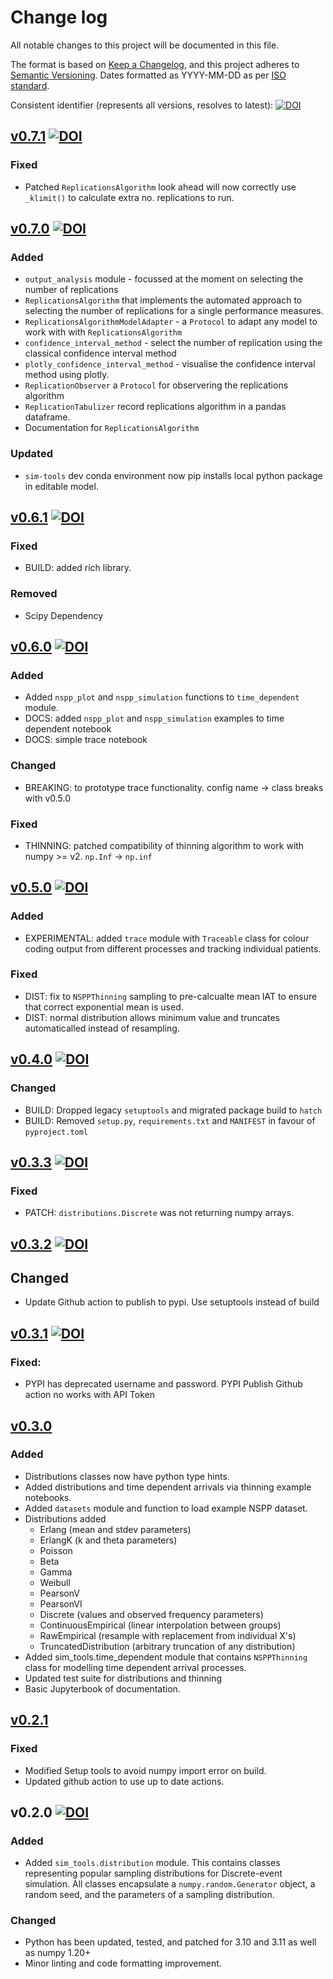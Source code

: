 # Change log

All notable changes to this project will be documented in this file.

The format is based on [Keep a Changelog](https://keepachangelog.com/en/1.1.0/),
and this project adheres to [Semantic Versioning](https://semver.org/spec/v2.0.0.html). Dates formatted as YYYY-MM-DD as per [ISO standard](https://www.iso.org/iso-8601-date-and-time-format.html).

Consistent identifier (represents all versions, resolves to latest): [![DOI](https://zenodo.org/badge/DOI/10.5281/zenodo.4553641.svg)](https://doi.org/10.5281/zenodo.4553641)


## [v0.7.1](https://github.com/TomMonks/sim-tools/releases/tag/v0.7.1)  [![DOI](https://zenodo.org/badge/DOI/10.5281/zenodo.14844701.svg)](https://doi.org/10.5281/zenodo.14844701)

### Fixed

* Patched `ReplicationsAlgorithm` look ahead will now correctly use `_klimit()` to calculate extra no. replications to run.

## [v0.7.0](https://github.com/TomMonks/sim-tools/releases/tag/v0.7.0) [![DOI](https://zenodo.org/badge/DOI/10.5281/zenodo.14834956.svg)](https://doi.org/10.5281/zenodo.14834956)

### Added

* `output_analysis` module - focussed at the moment on selecting the number of replications
* `ReplicationsAlgorithm` that implements the automated approach to selecting the number of replications for a single performance measures.
* `ReplicationsAlgorithmModelAdapter` - a `Protocol` to adapt any model to work with with `ReplicationsAlgorithm`
* `confidence_interval_method` - select the number of replication using the classical confidence interval method
* `plotly_confidence_interval_method` - visualise the confidence interval method using plotly.
* `ReplicationObserver` a `Protocol` for observering the replications algorithm 
*  `ReplicationTabulizer` record replications algorithm in a pandas dataframe. 
* Documentation for `ReplicationsAlgorithm`

### Updated

* `sim-tools` dev conda environment now pip installs local python package in editable model.

## [v0.6.1](https://github.com/TomMonks/sim-tools/releases/tag/v0.6.1) [![DOI](https://zenodo.org/badge/DOI/10.5281/zenodo.13135700.svg)](https://doi.org/10.5281/zenodo.13135700)

### Fixed

* BUILD: added rich library. 

### Removed

* Scipy Dependency

## [v0.6.0](https://github.com/TomMonks/sim-tools/releases/tag/v0.6.0) [![DOI](https://zenodo.org/badge/DOI/10.5281/zenodo.13122484.svg)](https://doi.org/10.5281/zenodo.13122484)

### Added

* Added `nspp_plot` and `nspp_simulation` functions to `time_dependent` module.
* DOCS: added `nspp_plot` and `nspp_simulation` examples to time dependent notebook
* DOCS: simple trace notebook

### Changed

* BREAKING: to prototype trace functionality. config name -> class breaks with v0.5.0

### Fixed

* THINNING: patched compatibility of thinning algorithm to work with numpy >= v2. `np.Inf` -> `np.inf`

## [v0.5.0](https://github.com/TomMonks/sim-tools/releases/tag/v0.5.0)  [![DOI](https://zenodo.org/badge/DOI/10.5281/zenodo.12204481.svg)](https://doi.org/10.5281/zenodo.12204481)

### Added

* EXPERIMENTAL: added `trace` module with `Traceable` class for colour coding output from different processes and tracking individual patients.

### Fixed

* DIST: fix to `NSPPThinning` sampling to pre-calcualte mean IAT to ensure that correct exponential mean is used.
* DIST: normal distribution allows minimum value and truncates automaticalled instead of resampling.

## [v0.4.0](https://github.com/TomMonks/sim-tools/releases/tag/v0.4.0) [![DOI](https://zenodo.org/badge/DOI/10.5281/zenodo.10987685.svg)](https://doi.org/10.5281/zenodo.10987685)

### Changed

* BUILD: Dropped legacy `setuptools` and migrated package build to `hatch`
* BUILD: Removed `setup.py`, `requirements.txt` and `MANIFEST` in favour of `pyproject.toml`

## [v0.3.3](https://github.com/TomMonks/sim-tools/releases/tag/v0.3.3) [![DOI](https://zenodo.org/badge/DOI/10.5281/zenodo.10629861.svg)](https://doi.org/10.5281/zenodo.10629861)

### Fixed

* PATCH: `distributions.Discrete` was not returning numpy arrays.

## [v0.3.2](https://github.com/TomMonks/sim-tools/releases/tag/v0.3.2) [![DOI](https://zenodo.org/badge/DOI/10.5281/zenodo.10625581.svg)](https://doi.org/10.5281/zenodo.10625581)

## Changed 

* Update Github action to publish to pypi. Use setuptools instead of build

## [v0.3.1](https://github.com/TomMonks/sim-tools/releases/tag/v0.3.1) [![DOI](https://zenodo.org/badge/DOI/10.5281/zenodo.10625470.svg)](https://doi.org/10.5281/zenodo.10625470)

### Fixed:

* PYPI has deprecated username and password. PYPI Publish Github action no works with API Token

## [v0.3.0](https://github.com/TomMonks/sim-tools/releases/tag/v0.3.0)

### Added

* Distributions classes now have python type hints.
* Added distributions and time dependent arrivals via thinning example notebooks.
* Added `datasets` module and function to load example NSPP dataset.
* Distributions added
    * Erlang (mean and stdev parameters)
    * ErlangK (k and theta parameters)
    * Poisson
    * Beta
    * Gamma
    * Weibull
    * PearsonV
    * PearsonVI
    * Discrete (values and observed frequency parameters)
    * ContinuousEmpirical (linear interpolation between groups)
    * RawEmpirical (resample with replacement from individual X's)
    * TruncatedDistribution (arbitrary truncation of any distribution)
* Added sim_tools.time_dependent module that contains `NSPPThinning` class for modelling time dependent arrival processes.
* Updated test suite for distributions and thinning
* Basic Jupyterbook of documentation.

## [v0.2.1](https://github.com/TomMonks/sim-tools/releases/tag/v0.2.1)

### Fixed

* Modified Setup tools to avoid numpy import error on build.
* Updated github action to use up to date actions.

## v0.2.0 [![DOI](https://zenodo.org/badge/DOI/10.5281/zenodo.10201726.svg)](https://doi.org/10.5281/zenodo.10201726)

### Added

* Added `sim_tools.distribution` module.  This contains classes representing popular sampling distributions for Discrete-event simulation. All classes encapsulate a `numpy.random.Generator` object, a random seed, and the parameters of a sampling distribution.  

### Changed

* Python has been updated, tested, and patched for 3.10 and 3.11 as well as numpy 1.20+
* Minor linting and code formatting improvement.